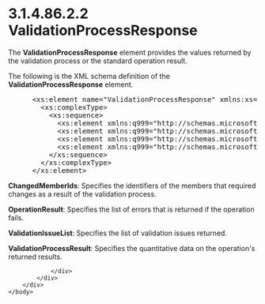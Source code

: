 <html dir="LTR" xmlns:mshelp="http://msdn.microsoft.com/mshelp" xmlns:ddue="http://ddue.schemas.microsoft.com/authoring/2003/5" xmlns:xlink="http://www.w3.org/1999/xlink" xmlns:tool="http://www.microsoft.com/tooltip">
    <head>
        <meta http-equiv="Content-Type" content="text/html; CHARSET=utf-8"></meta>
        <meta name="save" content="history"></meta>
        <title>3.1.4.86.2.2 ValidationProcessResponse</title>
        <xml>
            <mshelp:toctitle title="3.1.4.86.2.2 ValidationProcessResponse"></mshelp:toctitle>
            <mshelp:rltitle title="[MS-SSMDSWS-15]: ValidationProcessResponse"></mshelp:rltitle>
            <mshelp:keyword index="A" term="3196ae87-2f64-41e0-8d00-cc7582c4cfa5"></mshelp:keyword>
            <mshelp:attr name="DCSext.ContentType" value="open specification"></mshelp:attr>
            <mshelp:attr name="AssetID" value="3196ae87-2f64-41e0-8d00-cc7582c4cfa5"></mshelp:attr>
            <mshelp:attr name="TopicType" value="kbRef"></mshelp:attr>
            <mshelp:attr name="DCSext.Title" value="[MS-SSMDSWS-15]: ValidationProcessResponse" />
        </xml>
    </head>
    <body>
        <div id="header">
            <h1 class="heading">3.1.4.86.2.2 ValidationProcessResponse</h1>
        </div>
        <div id="mainSection">
            <div id="mainBody">
                <div id="allHistory" class="saveHistory"></div>
                <div id="sectionSection0" class="section" name="collapseableSection">
                    

<p>The <b>ValidationProcessResponse</b> element provides the
values returned by the validation process or the standard operation result.</p>

<p>The following is the XML schema definition of the <b>ValidationProcessResponse</b>
element.</p>

<dl>
<dd>
<div><pre> &lt;xs:element name=&quot;ValidationProcessResponse&quot; xmlns:xs=&quot;http://www.w3.org/2001/XMLSchema&quot;&gt;
   &lt;xs:complexType&gt;
     &lt;xs:sequence&gt;
       &lt;xs:element xmlns:q999=&quot;http://schemas.microsoft.com/sqlserver/masterdataservices/2009/09&quot; minOccurs=&quot;0&quot; name=&quot;ChangedMemberIds&quot; nillable=&quot;true&quot; type=&quot;q999:ArrayOfMemberIdentifier&quot; /&gt;
       &lt;xs:element xmlns:q999=&quot;http://schemas.microsoft.com/sqlserver/masterdataservices/2009/09&quot; minOccurs=&quot;0&quot; name=&quot;OperationResult&quot; nillable=&quot;true&quot; type=&quot;q999:OperationResult&quot; /&gt;
       &lt;xs:element xmlns:q999=&quot;http://schemas.microsoft.com/sqlserver/masterdataservices/2009/09&quot; minOccurs=&quot;0&quot; name=&quot;ValidationIssueList&quot; nillable=&quot;true&quot; type=&quot;q999:ArrayOfValidationIssue&quot; /&gt;
       &lt;xs:element xmlns:q999=&quot;http://schemas.microsoft.com/sqlserver/masterdataservices/2009/09&quot; minOccurs=&quot;0&quot; name=&quot;ValidationProcessResult&quot; nillable=&quot;true&quot; type=&quot;q999:ValidationProcessResult&quot; /&gt;
     &lt;/xs:sequence&gt;
   &lt;/xs:complexType&gt;
 &lt;/xs:element&gt;
</pre></div>
</dd></dl>

<p><b>ChangedMemberIds</b>: Specifies the identifiers of
the members that required changes as a result of the validation process.</p>

<p><b>OperationResult</b>: Specifies the list of errors
that is returned if the operation fails.</p>

<p><b>ValidationIssueList</b>: Specifies the list of
validation issues returned. </p>

<p><b>ValidationProcessResult</b>: Specifies the
quantitative data on the operation's returned results.</p>


                </div>
            </div>
        </div>
    </body>
</html>